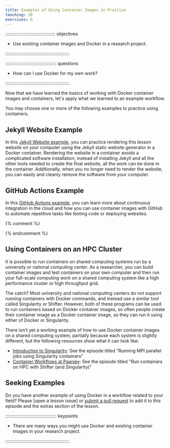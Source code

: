 ```yaml
---
title: Examples of Using Container Images in Practice
teaching: 20
exercises: 0
---
```


::::::::::::::::::::::::::::::::::::::: objectives

- Use existing container images and Docker in a research project.

::::::::::::::::::::::::::::::::::::::::::::::::::

:::::::::::::::::::::::::::::::::::::::: questions

- How can I use Docker for my own work?

::::::::::::::::::::::::::::::::::::::::::::::::::

Now that we have learned the basics of working with Docker container images and containers,
let's apply what we learned to an example workflow.

You may choose one or more of the following examples to practice using containers.

## Jekyll Website Example

In this [Jekyll Website example](../instructors/e02-jekyll-lesson-example.md), you can practice
rendering this lesson website on your computer using the Jekyll static website generator in a Docker container.
Rendering the website in a container avoids a complicated software installation; instead of installing Jekyll and all the other tools needed to create the final website, all the work can be done in the container.
Additionally, when you no longer need to render the website, you can easily and cleanly remove the software from your computer.

## GitHub Actions Example

In this [GitHub Actions example](../instructors/e01-github-actions.md), you can learn more about
continuous integration in the cloud and how you can use container images with GitHub to
automate repetitive tasks like testing code or deploying websites.

{% comment %}

<!--- Placeholder for
## Geospatial Example

Ask @mkuzak to make a PR to add extra for <https://github.com/escience-academy/docker-gdal-demo>

-->

{% endcomment %}

## Using Containers on an HPC Cluster

It is possible to run containers on shared computing systems run by a university or national
computing center. As a researcher, you can build container images and test containers on your own
computer and then run your full-scale computing work on a shared computing
system like a high performance cluster or high throughput grid.

The catch? Most university and national computing centers do not support *running*
containers with Docker commands, and instead use a similar tool called Singularity or
Shifter. However, both of these programs can be used to run containers based on Docker container images,
so often people create their container image as a Docker container image, so they can
run it using either of Docker or Singularity.

There isn't yet a working example of how to use Docker container images on a shared
computing system, partially because each system is slightly different, but the
following resources show what it can look like:

- [Introduction to Singularity](https://carpentries-incubator.github.io/singularity-introduction/): See the episode titled "Running MPI parallel jobs using Singularity containers"
- [Container Workflows at Pawsey](https://pawseysc.github.io/container-workflows/): See the episode titled "Run containers on HPC with Shifter (and Singularity)"

## Seeking Examples

Do you have another example of using Docker in a workflow related to your field?  Please [open a lesson issue] or [submit a pull request] to add it to this episode and the extras section of the lesson.



[submit a pull request]: https://github.com/carpentries-incubator/docker-introduction/pulls


:::::::::::::::::::::::::::::::::::::::: keypoints

- There are many ways you might use Docker and existing container images in your research project.

::::::::::::::::::::::::::::::::::::::::::::::::::


